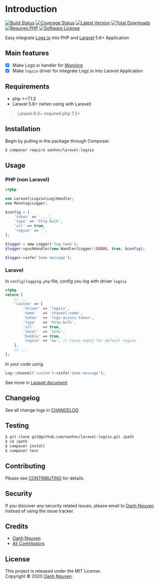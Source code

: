 # Introduction

[![Build Status](https://github.com/oanhnn/laravel-logzio/workflows/CI/badge.svg)](https://github.com/oanhnn/laravel-logzio/actions)
[![Coverage Status](https://img.shields.io/coveralls/github/oanhnn/laravel-logzio/master.svg)](https://coveralls.io/github/oanhnn/laravel-logzio?branch=master)
[![Latest Version](https://img.shields.io/packagist/v/oanhnn/laravel-logzio.svg)](https://packagist.org/packages/oanhnn/laravel-logzio)
[![Total Downloads](https://img.shields.io/packagist/dt/oanhnn/laravel-logzio.svg)](https://packagist.org/packages/oanhnn/laravel-logzio)
[![Requires PHP](https://img.shields.io/travis/php-v/oanhnn/laravel-logzio.svg)](https://travis-ci.org/oanhnn/laravel-logzio)
[![Software License](https://img.shields.io/github/license/oanhnn/laravel-logzio.svg)](https://github.com/oanhnn/laravel-logzio/blob/master/LICENSE)

Easy integrate [Logz.io](https://logz.io) into PHP and [Laravel](https://laravel.com) 5.6+ Application

## Main features

- [x] Make Logz.io handler for [Monolog](https://packagist.org/packages/monolog/monolog)
- [x] Make `logzio` driver for integrate Logz.io into Laravel Application

## Requirements

* php >=7.1.3
* Laravel 5.6+ (when using with Laravel)

> Laravel 6.0+ required php 7.2+

## Installation

Begin by pulling in the package through Composer.

```bash
$ composer require oanhnn/laravel-logzio
```

## Usage

### PHP (non Laravel)

```php
<?php

use Laravel\Logzio\Log\Handler;
use Monolog\Logger;

$config = [
    'token' => '...',
    'type' => 'http-bulk',
    'ssl' => true,
    'region' => '',
];

$logger = new Logger('log-name');
$logger->pushHandler(new Handler(Logger::DEBUG, true, $config);

$logger->info('Some message');
```

### Laravel

In `config/logging.php` file, config you log with driver `logzio`

```php
<?php
return [
    // ...
	'custom' => [
	    'driver' => 'logzio',
	    'name'   => 'channel-name',
	    'token'  => 'logz-access-token',
	    'type'   => 'http-bulk',
	    'ssl'    => true,
	    'level'  => 'info',
	    'bubble' => true,
	    'region' => 'eu', // leave empty for default region
	],
	// ...
];

```

In your code using

```php
Log::channel('custom')->info('Some message');

```

See more in [Laravel document](https://laravel.com/docs/5.6/logging)

## Changelog

See all change logs in [CHANGELOG](CHANGELOG.md)

## Testing

```bash
$ git clone git@github.com/oanhnn/laravel-logzio.git /path
$ cd /path
$ composer install
$ composer test
```

## Contributing

Please see [CONTRIBUTING](CONTRIBUTING.md) for details.

## Security

If you discover any security related issues, please email to [Oanh Nguyen](mailto:oanhnn.bk@gmail.com) instead of 
using the issue tracker.

## Credits

- [Oanh Nguyen](https://github.com/oanhnn)
- [All Contributors](https://github.com/oanhnn/laravel-logzio/graphs/contributors)

## License

This project is released under the MIT License.   
Copyright © 2020 [Oanh Nguyen](https://oanhnn.github.io/).
